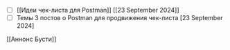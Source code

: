 - [ ] [[Идеи чек-листа для Postman]] [[23 September 2024]]
- [ ] Темы 3 постов о Postman для продвижения чек-листа [23 September 2024]

[[Аннонс Бусти]]
